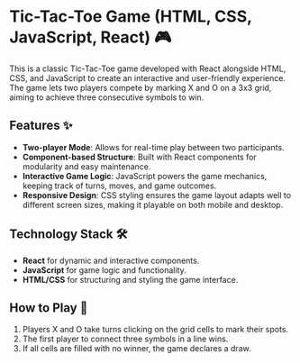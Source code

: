 # Tic-Tac-Toe Game (HTML, CSS, JavaScript, React) 🎮

This is a classic Tic-Tac-Toe game developed with React alongside HTML, CSS, and JavaScript to create an interactive and user-friendly experience. The game lets two players compete by marking X and O on a 3x3 grid, aiming to achieve three consecutive symbols to win.

## Features ✨
- **Two-player Mode**: Allows for real-time play between two participants.
- **Component-based Structure**: Built with React components for modularity and easy maintenance.
- **Interactive Game Logic**: JavaScript powers the game mechanics, keeping track of turns, moves, and game outcomes.
- **Responsive Design**: CSS styling ensures the game layout adapts well to different screen sizes, making it playable on both mobile and desktop.

## Technology Stack 🛠️
- **React** for dynamic and interactive components.
- **JavaScript** for game logic and functionality.
- **HTML/CSS** for structuring and styling the game interface.

## How to Play 🚀
1. Players X and O take turns clicking on the grid cells to mark their spots.
2. The first player to connect three symbols in a line wins.
3. If all cells are filled with no winner, the game declares a draw.



